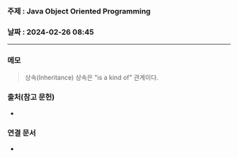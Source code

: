 ### 주제 : Java Object Oriented Programming

### 날짜 : 2024-02-26 08:45
----
### 메모
> 상속(Inheritance)
> 상속은 "is a kind of" 관계이다.
> 

### 출처(참고 문헌)
-

### 연결 문서
-
